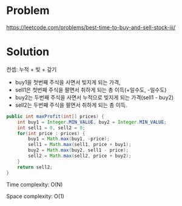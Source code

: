 # Problem
https://leetcode.com/problems/best-time-to-buy-and-sell-stock-iii/

# Solution
컨셉: 누적 + 빚 + 갚기
- buy1을 첫번째 주식을 사면서 빚지게 되는 가격,
- sell1은 첫번째 주식을 팔면서 취하게 되는 총 이득(+일수도, -일수도)
- buy2는 두번째 주식을 사면서 누적으로 빚지게 되는 가격(sell1 - buy2)
- sell2는 두번째 주식을 팔면서 취하게 되는 총 이득.

```java
public int maxProfit(int[] prices) {
    int buy1 = Integer.MIN_VALUE, buy2 = Integer.MIN_VALUE;
    int sell1 = 0, sell2 = 0;
    for(int price : prices) {
        buy1 = Math.max(buy1, -price);
        sell1 = Math.max(sell1, price + buy1);
        buy2 = Math.max(buy2, sell1 - price);
        sell2 = Math.max(sell2, price + buy2);
    }
    return sell2;
}
```

Time complexity: O(N)

Space complexity: O(1)
